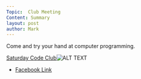 ```yaml
---
Topic:  Club Meeting
Content: Summary
layout: post
author: Mark
---
```

Come and try your hand at computer programming.

[Saturday Code Club](https://www.facebook.com/events/2165070713721002/)![ALT TEXT](https://scontent.fbhx6-1.fna.fbcdn.net/v/t1.18169-9/29573048_1502419399885155_8314268385086463678_n.jpg?stp=c120.0.720.720a_dst-jpg&_nc_cat=107&ccb=1-7&_nc_sid=b386c4&_nc_ohc=-OLZS9rzJUIAX90DSqc&_nc_ht=scontent.fbhx6-1.fna&edm=AKK4YLsEAAAA&oh=00_AfCq0mvibO17IC8KynlVhfYH3oyP8HjDhtns-H62mFRMTQ&oe=654E1E25)

* [Facebook Link](https://www.facebook.com/1481985248595237/posts/1502420373218391/)


